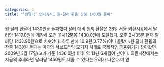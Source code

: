 ```yaml
---
categories: c
title: "‘킹달러’ 언제까지… 원·달러 환율 장중 1430원 돌파"
---
```

원·달러 환율이 1430원을 돌파했다.달러 대비 원화 환율은 26일 서울 외환시장에서 달러당 1419.0원에 개장해 오전 11시12분쯤 1430.0원에 도달했다. 오후 2시35분 현재 달러당 1433.90원으로 치솟았다. 하루 만에 10.9원(0.77%)이나 올랐다.원·달러 환율의 장중 1430원 돌파는 미국의 서브프라임 모기지 사태로 국제적인 금융위기가 찾아왔던 2009년 3월 17일(고가 기준 1436.0원) 이후 약 13년 6개월여 만이다. 외환시장에서는 지금의 추세라면 달러당 1450원도 내줄 수 있다는 우려가 나온다.미 연